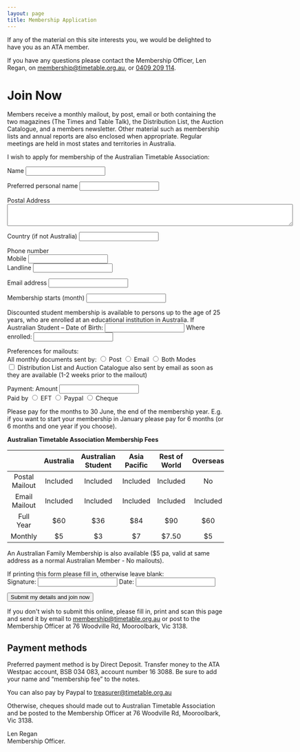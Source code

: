 ```yaml
---
layout: page
title: Membership Application
---
```

If any of the material on this site interests you, we would be delighted to have you as an ATA member.

If you have any questions please contact the Membership Officer, Len Regan, on [membership@timetable.org.au](mailto:membership@timetable.org.au), or [0409 209 114](tel:+61409209114).

# Join Now

Members receive a monthly mailout, by post, email or both containing the two magazines (The Times and Table Talk), the Distribution List,  the Auction Catalogue, and a members newsletter.  Other material such as membership lists and annual reports are also enclosed when appropriate. Regular meetings are held in most states and territories in Australia.

I wish to apply for membership of the Australian Timetable Association:

<form accept-charset="UTF-8" action="mail.php" method="POST">
  <p>Name <input type="text" name="name"><p>
  <p>Preferred personal name <input type="text" name="preferred_name"></p>
  <p>Postal Address <textarea rows="3" cols="80" name="postal_address"></textarea>
  <p>Country (if not Australia) <input type="text" name="country"></p>
  <p>Phone number<br>
     Mobile <input type="text" name="mobile"><br>
     Landline <input type="text" name="landline"><br>
  </p>
  <p>Email address <input type="email" name="email"></p>
  <p>Membership starts (month) <input type="text" name="start_month"></p>
  <p>Discounted student membership is available to persons up to the age of 25 years, who are enrolled at an educational institution in Australia. If Australian Student – Date of Birth: <input type="text" name="student_dob"> Where enrolled:  <input type="text" name="student_where">

</p>
  Preferences for mailouts:<br>
     All monthly documents sent by:
     <input type="radio" name="mailout_method" value="post"> Post
<input type="radio" name="mailout_method" value="email"> Email
<input type="radio" name="mailout_method" value="both"> Both Modes<br>
     <input type="checkbox" name="distlist" value="distlist"> Distribution List and Auction Catalogue also sent by email as soon as they are available (1-2 weeks prior to the mailout)

  Payment:  Amount <input type="text" name="amount"><br>
  Paid by <input type="radio" name="payment_type" value="EFT"> EFT
<input type="radio" name="payment_type" value="Paypal"> Paypal
<input type="radio" name="payment_type" value="Cheque"> Cheque

  Please pay for the months to 30 June, the end of the membership year. E.g. if you want to start your membership in January please pay for 6 months (or 6 months and one year if you choose).

**Australian Timetable Association Membership Fees**

  | | Australia |	Australian Student | Asia Pacific	| Rest of World	| Overseas
  |:-:|:-:|:-:|:-:|:-:|:-:|			
  | Postal Mailout	| Included	| Included	| Included | Included |	No	|
  | Email Mailout	| Included | Included	| Included | Included |	Included|
  | Full Year	| $60	| $36	| $84	| $90	| $60 |		
  | Monthly	| $5 | $3	| $7| $7.50 | $5 |				

  An Australian Family Membership is also available ($5 pa, valid at same address as a normal Australian Member - No mailouts).

  If printing this form please fill in, otherwise leave blank:\
    Signature: <input type="text" name="signature"> Date: <input type="text" name="sign_date">

  <input type="hidden" name="utf8" value="✓">
  <button type="submit">Submit my details and join now</button>
</form>

If you don't wish to submit this online, please fill in, print and scan this page and send it by email to [membership@timetable.org.au](mailto:membership@timetable.org.au) or post to the Membership Officer at 76 Woodville Rd, Mooroolbark, Vic 3138.

## Payment methods

Preferred payment method is by Direct Deposit.  Transfer money to the ATA Westpac account, BSB 034 083, account number 16 3088.  Be sure to add your name and “membership fee” to the notes.  

You can also pay by Paypal to [treasurer@timetable.org.au](mailto:treasurer@timetable.org.au)

Otherwise, cheques should made out to Australian Timetable Association and be posted to the Membership Officer at 76 Woodville Rd, Mooroolbark, Vic 3138.

Len Regan\
Membership Officer.
